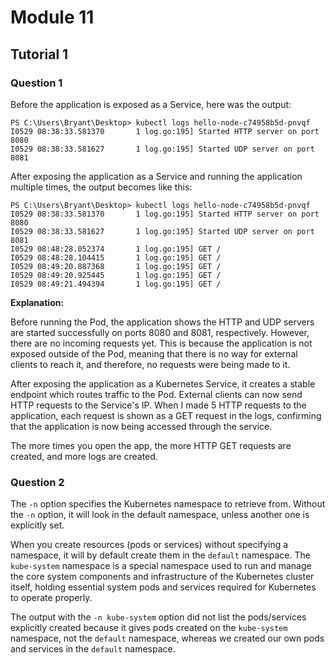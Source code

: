 # Module 11
## Tutorial 1
### Question 1
Before the application is exposed as a Service, here was the output:
```
PS C:\Users\Bryant\Desktop> kubectl logs hello-node-c74958b5d-pnvqf
I0529 08:38:33.581370       1 log.go:195] Started HTTP server on port 8080
I0529 08:38:33.581627       1 log.go:195] Started UDP server on port  8081
```

After exposing the application as a Service and running the application multiple times, the output becomes like this:
```
PS C:\Users\Bryant\Desktop> kubectl logs hello-node-c74958b5d-pnvqf
I0529 08:38:33.581370       1 log.go:195] Started HTTP server on port 8080
I0529 08:38:33.581627       1 log.go:195] Started UDP server on port  8081
I0529 08:48:28.052374       1 log.go:195] GET /
I0529 08:48:28.104415       1 log.go:195] GET /
I0529 08:49:20.887368       1 log.go:195] GET /
I0529 08:49:20.925445       1 log.go:195] GET /
I0529 08:49:21.494394       1 log.go:195] GET /
```

**Explanation:**

Before running the Pod, the application shows the HTTP and UDP servers are started successfully on ports 8080 and 8081, respectively. However, there are no incoming requests yet. This is because the application is not exposed outside of the Pod, meaning that there is no way for external clients to reach it, and therefore, no requests were being made to it.

After exposing the application as a Kubernetes Service, it creates a stable endpoint which routes traffic to the Pod. External clients can now send HTTP requests to the Service's IP. When I made 5 HTTP requests to the application, each request is shown as a GET request in the logs, confirming that the application is now being accessed through the service.

The more times you open the app, the more HTTP GET requests are created, and more logs are created.

### Question 2
The `-n` option specifies the Kubernetes namespace to retrieve from. Without the `-n` option, it will look in the default namespace, unless another one is explicitly set.

When you create resources (pods or services) without specifying a namespace, it will by default create them in the `default` namespace. The `kube-system` namespace is a special namespace used to run and manage the core system components and infrastructure of the Kubernetes cluster itself, holding essential system pods and services required for Kubernetes to operate properly.

The output with the `-n kube-system` option did not list the pods/services explicitly created because it gives pods created on the `kube-system` namespace, not the `default` namespace, whereas we created our own pods and services in the `default` namespace.
